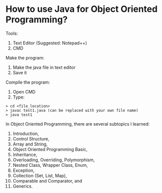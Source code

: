 # How to use Java for Object Oriented Programming?

Tools:
1. Text Editor (Suggested: Notepad++)
2. CMD

Make the program:
1. Make the java file in text editor
2. Save it

Compile the program:
1. Open CMD
2. Type:
```
> cd <file_location>
> javac test1.java (can be replaced with your own file name)
> java test1
```

In Object Oriented Programming, there are several subtopics I learned:
1. Introduction,
2. Control Structure,
3. Array and String,
4. Object Oriented Programming Basic,
5. Inheritance,
6. Overloading, Overriding, Polymorphism,
7. Nested Class, Wrapper Class, Enum,
8. Exception,
9. Collection (Set, List, Map),
10. Comparable and Comparator, and
11. Generics.
